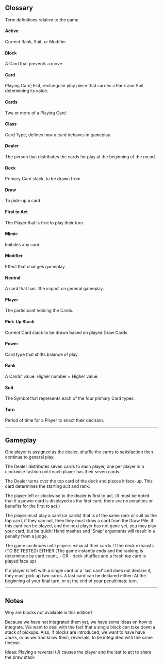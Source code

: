 ## Glossary

Term definitions relative to the game.

#### Active

Current Rank, Suit, or Modifier.

#### Block

A Card that prevents a move.

#### Card

Playing Card; Flat, rectangular play piece that carries a Rank and Suit determining its value.

#### Cards

Two or more of a Playing Card.

#### Class

Card Type, defines how a card behaves in gameplay.

#### Dealer

The person that distributes the cards for play at the beginning of the round.

#### Deck

Primary Card stack, to be drawn from. 

#### Draw

To pick-up a card.

#### First to Act

The Player that is first to play their turn.

#### Mimic

Imitates any card.

#### Modifier

Effect that changes gameplay.

#### Neutral

A card that has little impact on general gameplay.

#### Player

The participant holding the Cards.

#### Pick-Up Stack

Current Card stack to be drawn based on played Draw Cards.

#### Power

Card type that shifts balance of play.

#### Rank

A Cards' value. Higher number = Higher value.

#### Suit

The Symbol that represents each of the four primary Card types.

#### Turn

Period of time for a Player to enact their decision.

---

## Gameplay

One player is assigned as the dealer, shuffle the cards to satisfaction then continue to general play.

The Dealer distributes seven cards to each player, one per player in a clockwise fashion until each player has their seven cards.

The Dealer turns over the top card of the deck and places it face-up. This card determines the starting suit and rank.

The player left or clockwise to the dealer is first to act.
(It must be noted that if a power card is displayed as the first card, there are no penalties or benefits for the first to act.)

The player must play a card (or cards) that is of the same rank or suit as the top card, if they can not, then they must draw a card from the Draw Pile.
If this card can be played, and the next player has not gone yet, you may play your card, but be quick!
Hand mashes and 'Snap' arguments will result in a penalty from a judge.

The game continues until players exhaust their cards.
If the deck exhausts (TO BE TESTED)
EITHER (The game instantly ends and the ranking is determinde by card count, - OR - deck shuffles and a fresh top card is played face up)

If a player is left with a single card or a 'last card' and does not declare it, they must pick up two cards.
A last card can be declared either: At the beginning of your final turn, or at the end of your penultimate turn.

---

## Notes

Why are blocks not available in this edition?

Because we have not integrated them yet, we have some ideas on how to integrate.
We want to deal with the fact that a single block can take down a stack of pickups.
Also, if blocks are introduced, we want to have have Jacks, or as we trad know them, reversals, to be integrated with the same finesse.

Ideas: Playing a reversal (J) causes the player and the last to act to share the draw stack
